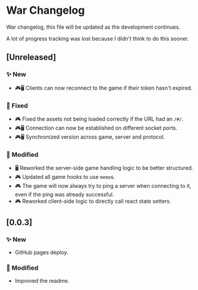 # War Changelog

War changelog, this file will be updated as the development continues.

A lot of progress tracking was lost because I didn't think to do this sooner.

## [Unreleased]

### ✨ New

- 🎮🖥 Clients can now reconnect to the game if their token hasn't expired.

### 🔨 Fixed

- 🎮 Fixed the assets not being loaded correctly if the URL had an `/#/`.
- 🎮🖥 Connection can now be established on different socket ports.
- 🎮🖥 Synchronized version across game, server and protocol.

### 🔧 Modified

- 🖥 Reworked the server-side game handling logic to be better structured.
- 🎮 Updated all game hooks to use `memo`s.
- 🎮 The game will now always try to ping a server when connecting to it, even if the ping was already successful.
- 🎮 Reworked client-side logic to directly call react state setters.

## [0.0.3]

### ✨ New

- GitHub pages deploy.

### 🔧 Modified

- Improved the readme.
